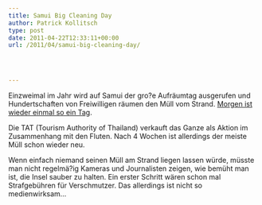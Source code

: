```yaml
---
title: Samui Big Cleaning Day
author: Patrick Kollitsch
type: post
date: 2011-04-22T12:33:11+00:00
url: /2011/04/samui-big-cleaning-day/




---
```

Einzweimal im Jahr wird auf Samui der gro?e Aufräumtag ausgerufen und Hundertschaften von Freiwilligen räumen den Müll vom Strand. [Morgen ist wieder einmal so ein Tag][1]. 

Die <span class="caps">TAT</span> (Tourism Authority of Thailand) verkauft das Ganze als Aktion im Zusammenhang mit den Fluten. Nach 4 Wochen ist allerdings der meiste Müll schon wieder neu.

Wenn einfach niemand seinen Müll am Strand liegen lassen würde, müsste man nicht regelmä?ig Kameras und Journalisten zeigen, wie bemüht man ist, die Insel sauber zu halten. Ein erster Schritt wären schon mal Strafgebühren für Verschmutzer. Das allerdings ist nicht so medienwirksam&#8230;

 [1]: http://www.tatnews.org/tat_release/detail.asp?id=5430